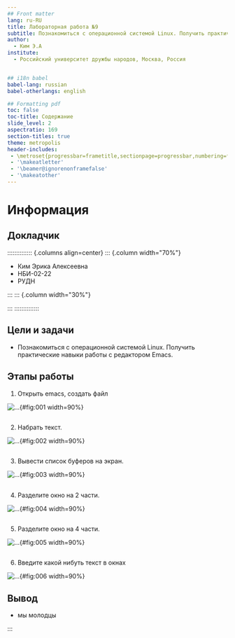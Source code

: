 ```yaml
---
## Front matter
lang: ru-RU
title: Лабораторная работа №9
subtitle: Познакомиться с операционной системой Linux. Получить практические навыки работы с редактором Emacs.
author:
  - Ким Э.А
institute:
  - Российский университет дружбы народов, Москва, Россия


## i18n babel
babel-lang: russian
babel-otherlangs: english

## Formatting pdf
toc: false
toc-title: Содержание
slide_level: 2
aspectratio: 169
section-titles: true
theme: metropolis
header-includes:
 - \metroset{progressbar=frametitle,sectionpage=progressbar,numbering=fraction}
 - '\makeatletter'
 - '\beamer@ignorenonframefalse'
 - '\makeatother'
---
```


# Информация

## Докладчик

:::::::::::::: {.columns align=center}
::: {.column width="70%"}

  * Ким Эрика Алексеевна 
  * НБИ-02-22
  * РУДН 


:::
::: {.column width="30%"}



:::
::::::::::::::


## Цели и задачи

- Познакомиться с операционной системой Linux. Получить практические навыки работы с редактором Emacs.

## Этапы работы

1. Открыть emacs, создать файл

![...](image/1.png){#fig:001 width=90%}

##

2. Набрать текст.
 
![...](image/2.png){#fig:002 width=90%}

##

3. Вывести список буферов на экран.
 
![...](image/3.png){#fig:003 width=90%}

##

4. Разделите окно на 2 части.
  
![...](image/4.png){#fig:004 width=90%} 

##

5. Разделите окно на 4 части.

![...](image/5.png){#fig:005 width=90%}

##

6.  Введите какой нибуть текст в окнах
  
![...](image/6.png){#fig:006 width=90%}



  
## Вывод 

- мы молодцы 

:::
